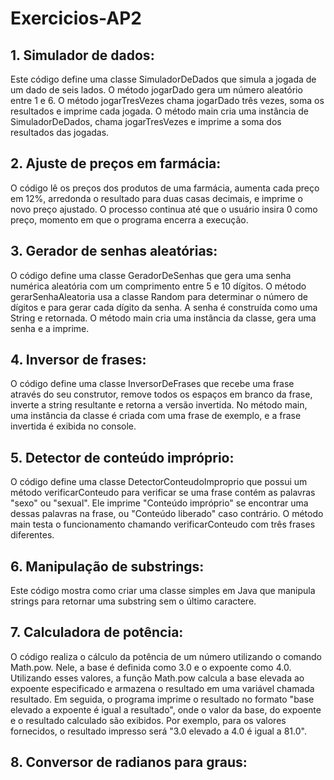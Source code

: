 # Exercicios-AP2

## 1. Simulador de dados:
Este código define uma classe SimuladorDeDados que simula a jogada de um dado de seis lados. O método jogarDado gera um número aleatório entre 1 e 6. O método jogarTresVezes chama jogarDado três vezes, soma os resultados e imprime cada jogada. O método main cria uma instância de SimuladorDeDados, chama jogarTresVezes e imprime a soma dos resultados das jogadas.

## 2. Ajuste de preços em farmácia:
O código lê os preços dos produtos de uma farmácia, aumenta cada preço em 12%, arredonda o resultado para duas casas decimais, e imprime o novo preço ajustado. O processo continua até que o usuário insira 0 como preço, momento em que o programa encerra a execução.

## 3. Gerador de senhas aleatórias:
O código define uma classe GeradorDeSenhas que gera uma senha numérica aleatória com um comprimento entre 5 e 10 dígitos. O método gerarSenhaAleatoria usa a classe Random para determinar o número de dígitos e para gerar cada dígito da senha. A senha é construída como uma String e retornada. O método main cria uma instância da classe, gera uma senha e a imprime.

## 4. Inversor de frases:
O código define uma classe InversorDeFrases que recebe uma frase através do seu construtor, remove todos os espaços em branco da frase, inverte a string resultante e retorna a versão invertida. No método main, uma instância da classe é criada com uma frase de exemplo, e a frase invertida é exibida no console.

## 5. Detector de conteúdo impróprio:
O código define uma classe DetectorConteudoImproprio que possui um método verificarConteudo para verificar se uma frase contém as palavras "sexo" ou "sexual". Ele imprime "Conteúdo impróprio" se encontrar uma dessas palavras na frase, ou "Conteúdo liberado" caso contrário. O método main testa o funcionamento chamando verificarConteudo com três frases diferentes.

## 6. Manipulação de substrings:
Este código mostra como criar uma classe simples em Java que manipula strings para retornar uma substring sem o último caractere.

## 7. Calculadora de potência:
O código realiza o cálculo da potência de um número utilizando o comando Math.pow. Nele, a base é definida como 3.0 e o expoente como 4.0. Utilizando esses valores, a função Math.pow calcula a base elevada ao expoente especificado e armazena o resultado em uma variável chamada resultado. Em seguida, o programa imprime o resultado no formato "base elevado a expoente é igual a resultado", onde o valor da base, do expoente e o resultado calculado são exibidos. Por exemplo, para os valores fornecidos, o resultado impresso será "3.0 elevado a 4.0 é igual a 81.0".

## 8. Conversor de radianos para graus:
